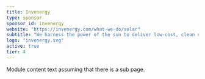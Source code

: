 ```yaml
---
title: Invenergy
type: sponsor
sponsor_id: invenergy
website: "https://invenergy.com/what-we-do/solar"
subtitle: "We harness the power of the sun to deliver low-cost, clean energy solutions to customers and communities."
logo: "invenergy.svg"
active: true
tier: 4
---
```

Module content text assuming that there is a sub page.